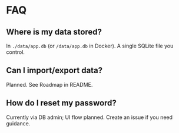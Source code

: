 # FAQ

## Where is my data stored?
In `./data/app.db` (or `/data/app.db` in Docker). A single SQLite file you control.

## Can I import/export data?
Planned. See Roadmap in README.

## How do I reset my password?
Currently via DB admin; UI flow planned. Create an issue if you need guidance.

